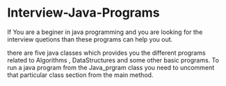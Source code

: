 # Interview-Java-Programs
If You are a beginer in java programming and you are looking for the interview quetions than these programs can help you out.

there are five java classes which provides you the different programs related to Algorithms , DataStructures and some other basic programs.
To run a java program from the Java_prgram class you need to uncomment that particular class section from the main method. 
